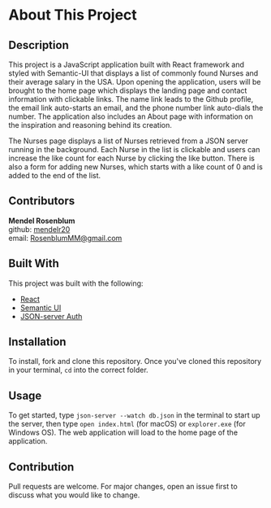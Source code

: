 # About This Project

## Description
This project is a JavaScript application built with React framework and styled with Semantic-UI that displays a list of commonly found Nurses and their average salary in the USA. Upon opening the application, users will be brought to the home page which displays the landing page and contact information with clickable links. The name link leads to the Github profile, the email link auto-starts an email, and the phone number link auto-dials the number. The application also includes an About page with information on the inspiration and reasoning behind its creation.

The Nurses page displays a list of Nurses retrieved from a JSON server running in the background. Each Nurse in the list is clickable and users can increase the like count for each Nurse by clicking the like button. There is also a form for adding new Nurses, which starts with a like count of 0 and is added to the end of the list.
<br />

## Contributors
**Mendel Rosenblum**
<br />
github: [mendelr20](https://github.com/mendelr20)
<br />
email: RosenblumMM@gmail.com

## Built With
This project was built with the following:
- [React](https://reactjs.org/)
- [Semantic UI](https://react.semantic-ui.com/) 
- [JSON-server Auth](https://www.npmjs.com/package/json-server-auth)

## Installation

To install, fork and clone this repository. Once you've cloned this repository in your terminal, ```cd``` into the correct folder.

## Usage

To get started, type ```json-server --watch db.json``` in the terminal to start up the server, then type ```open index.html``` (for macOS) or ```explorer.exe``` (for Windows OS). The web application will load to the home page of the application. 

## Contribution

Pull requests are welcome. For major changes, open an issue first to discuss what you would like to change. 


